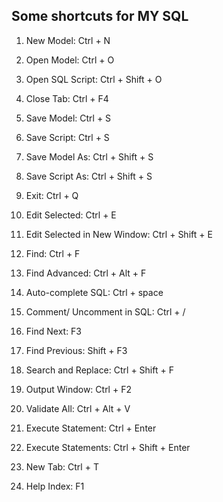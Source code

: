 ## Some shortcuts for MY SQL

1. New Model:
Ctrl + N

2. Open Model:
Ctrl + O

3. Open SQL Script:
Ctrl + Shift + O

4. Close Tab:
Ctrl + F4

5. Save Model:
Ctrl + S

6. Save Script:
Ctrl + S

7. Save Model As:
Ctrl + Shift + S

8. Save Script As:
Ctrl + Shift + S

9. Exit:
Ctrl + Q

10. Edit Selected:
Ctrl + E

11. Edit Selected in New Window:
Ctrl + Shift + E

12. Find:
Ctrl + F

13. Find Advanced:
Ctrl + Alt + F

14. Auto-complete SQL:
Ctrl + space

15. Comment/ Uncomment in SQL:
Ctrl + /

16. Find Next:
F3

17. Find Previous:
Shift + F3

18. Search and Replace:
Ctrl + Shift + F

19. Output Window:
Ctrl + F2

20. Validate All:
Ctrl + Alt + V

21. Execute Statement:
Ctrl + Enter

22. Execute Statements:
Ctrl + Shift + Enter

23. New Tab:
Ctrl + T

24. Help Index:
F1
